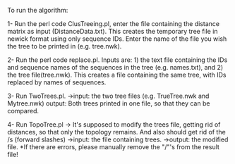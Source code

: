 To run the algorithm:

1- Run the perl code ClusTreeing.pl, enter the file containing the distance matrix as input (DistanceData.txt). 
   This creates the temporary tree file in newick format using only sequence IDs. Enter the name of the file
   you wish the tree to be printed in (e.g. tree.nwk).

2- Run the perl code replace.pl. Inputs are: 1) the text file containing the IDs and sequence names of the sequences in
   the tree (e.g. names.txt), and 2) the tree file(tree.nwk). 
   This creates a file containing the same tree, with IDs replaced
   by names of sequences.

3- Run TwoTrees.pl. ->input: the two tree files (e.g. TrueTree.nwk and Mytree.nwk)
		      output: Both trees printed in one file, so that they can be 
		      compared.

4- Run TopoTree.pl -> It's supposed to modify the trees file, getting rid of distances, so that only the topology
   remains. And also should get rid of the /s (forward slashes)
		    ->input: the file containing trees.
		    ->output: the modified file.
*If there are errors, please manually remove the "/"'s from the result file! 